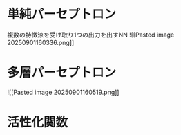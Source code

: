 # 単純パーセプトロン
複数の特徴涼を受け取り1つの出力を出すNN
![[Pasted image 20250901160336.png]]
# 多層パーセプトロン
![[Pasted image 20250901160519.png]]

# 活性化関数
